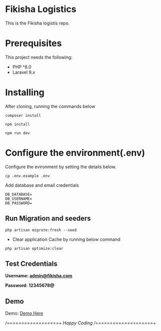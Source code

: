 # Fikisha Logistics

This is the Fikisha logistis repo.

# Prerequisites

This project needs the following:

- PHP ^8.0
- Laravel 9.x


# Installing
After cloning, running the commands below
```
composer install
```
```
npm install
```
```
npm run dev
```

# Configure the environment(.env)
Configure the evironment by setting the details below.
```
cp .env.example .env
```
Add database and email credentials 
```
DB_DATABASE=
DB_USERNAME=
DB_PASSWORD=
```

## Run Migration and seeders
```
php artisan migrate:fresh --seed

```
- Clear application Cache by running below command
```
php artisan optimize:clear
```
## Test Credentials
**Username: admin@fikisha.com**

**Password: 12345678@**

## Demo
Demo: <a href="https://fikisha.sasamonitor.com"> Demo Here </a>


/*==================+
Happy Coding
/*====================+

